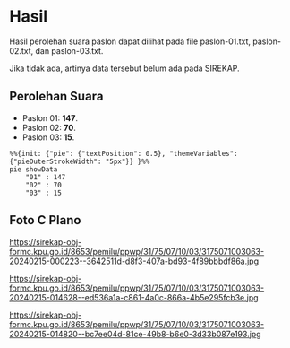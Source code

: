# Hasil

Hasil perolehan suara paslon dapat dilihat pada file paslon-01.txt, paslon-02.txt, dan paslon-03.txt.

Jika tidak ada, artinya data tersebut belum ada pada SIREKAP.

## Perolehan Suara

 * Paslon 01: **147**.
 * Paslon 02: **70**.
 * Paslon 03: **15**.

```mermaid
%%{init: {"pie": {"textPosition": 0.5}, "themeVariables": {"pieOuterStrokeWidth": "5px"}} }%%
pie showData
    "01" : 147
    "02" : 70
    "03" : 15
```
## Foto C Plano

https://sirekap-obj-formc.kpu.go.id/8653/pemilu/ppwp/31/75/07/10/03/3175071003063-20240215-000223--3642511d-d8f3-407a-bd93-4f89bbbdf86a.jpg

https://sirekap-obj-formc.kpu.go.id/8653/pemilu/ppwp/31/75/07/10/03/3175071003063-20240215-014628--ed536a1a-c861-4a0c-866a-4b5e295fcb3e.jpg

https://sirekap-obj-formc.kpu.go.id/8653/pemilu/ppwp/31/75/07/10/03/3175071003063-20240215-014820--bc7ee04d-81ce-49b8-b6e0-3d33b087e193.jpg
